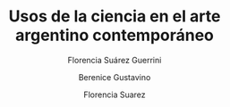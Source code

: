 ---
tag: libro
title: "Usos de la ciencia en el arte argentino contemporáneo"
author: [Florencia Suárez Guerrini, Berenice Gustavino, Florencia Suarez]
category: Art and science
publish: 2023-08-26
publisher: 
totalPage: 128
coverUrl: https://contentv2.tap-commerce.com/cover/large/9789871274147_1.jpg?id_com=1113
publish: 2010
description: 
isbn: 9871274149 9789871274147 
link: https://books.google.com/books/about/Usos_de_la_ciencia_en_el_arte_argentino.html?hl=&id=p7BFAwEACAAJ
cover: 
status: unread
---